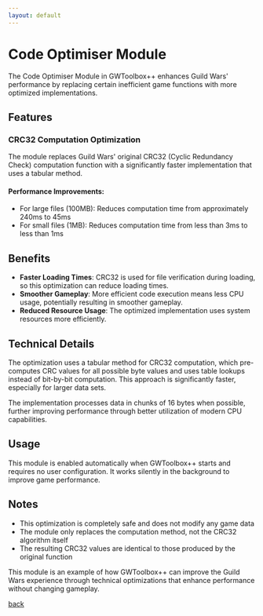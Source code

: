 ```yaml
---
layout: default
---
```


# Code Optimiser Module

The Code Optimiser Module in GWToolbox++ enhances Guild Wars' performance by replacing certain inefficient game functions with more optimized implementations.

## Features

### CRC32 Computation Optimization

The module replaces Guild Wars' original CRC32 (Cyclic Redundancy Check) computation function with a significantly faster implementation that uses a tabular method.

#### Performance Improvements:
- For large files (100MB): Reduces computation time from approximately 240ms to 45ms
- For small files (1MB): Reduces computation time from less than 3ms to less than 1ms

## Benefits

- **Faster Loading Times**: CRC32 is used for file verification during loading, so this optimization can reduce loading times.
- **Smoother Gameplay**: More efficient code execution means less CPU usage, potentially resulting in smoother gameplay.
- **Reduced Resource Usage**: The optimized implementation uses system resources more efficiently.

## Technical Details

The optimization uses a tabular method for CRC32 computation, which pre-computes CRC values for all possible byte values and uses table lookups instead of bit-by-bit computation. This approach is significantly faster, especially for larger data sets.

The implementation processes data in chunks of 16 bytes when possible, further improving performance through better utilization of modern CPU capabilities.

## Usage

This module is enabled automatically when GWToolbox++ starts and requires no user configuration. It works silently in the background to improve game performance.

## Notes

- This optimization is completely safe and does not modify any game data
- The module only replaces the computation method, not the CRC32 algorithm itself
- The resulting CRC32 values are identical to those produced by the original function

This module is an example of how GWToolbox++ can improve the Guild Wars experience through technical optimizations that enhance performance without changing gameplay.

[back](./)
